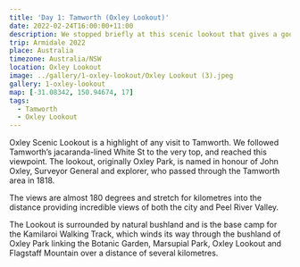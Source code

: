 ```yaml
---
title: 'Day 1: Tamworth (Oxley Lookout)'
date: 2022-02-24T16:00:00+11:00
description: We stopped briefly at this scenic lookout that gives a good overview of Tamworth.
trip: Armidale 2022
place: Australia
timezone: Australia/NSW
location: Oxley Lookout
image: ../gallery/1-oxley-lookout/Oxley Lookout (3).jpeg
gallery: 1-oxley-lookout
map: [-31.08342, 150.94674, 17]
tags:
  - Tamworth
  - Oxley Lookout
---
```


Oxley Scenic Lookout is a highlight of any visit to Tamworth. We followed Tamworth’s jacaranda-lined White St to the very top, and reached this viewpoint. The lookout, originally Oxley Park, is named in honour of John Oxley, Surveyor General and explorer, who passed through the Tamworth area in 1818.

The views are almost 180 degrees and stretch for kilometres into the distance providing incredible views of both the city and Peel River Valley.

The Lookout is surrounded by natural bushland and is the base camp for the Kamilaroi Walking Track, which winds its way through the bushland of Oxley Park linking the Botanic Garden, Marsupial Park, Oxley Lookout and Flagstaff Mountain over a distance of several kilometres.
